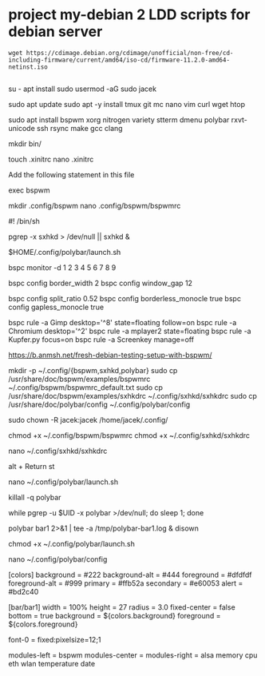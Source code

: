 # project my-debian 2 LDD scripts for debian server 

```
wget https://cdimage.debian.org/cdimage/unofficial/non-free/cd-including-firmware/current/amd64/iso-cd/firmware-11.2.0-amd64-netinst.iso


```


su - 
apt install sudo 
usermod -aG sudo jacek

sudo apt update
sudo apt -y install tmux git mc nano vim curl wget htop

sudo apt install bspwm xorg nitrogen variety stterm dmenu polybar rxvt-unicode ssh rsync make gcc clang

mkdir bin/


touch .xinitrc
nano .xinitrc

Add the following statement in this file

exec bspwm


mkdir .config/bspwm
nano .config/bspwm/bspwmrc



#! /bin/sh

pgrep -x sxhkd > /dev/null || sxhkd &

$HOME/.config/polybar/launch.sh 

bspc monitor -d 1 2 3 4 5 6 7 8 9             

bspc config border_width         2
bspc config window_gap          12

bspc config split_ratio          0.52
bspc config borderless_monocle   true
bspc config gapless_monocle      true

bspc rule -a Gimp desktop='^8' state=floating follow=on
bspc rule -a Chromium desktop='^2'
bspc rule -a mplayer2 state=floating
bspc rule -a Kupfer.py focus=on
bspc rule -a Screenkey manage=off


https://b.anmsh.net/fresh-debian-testing-setup-with-bspwm/



mkdir -p ~/.config/{bspwm,sxhkd,polybar}
sudo cp /usr/share/doc/bspwm/examples/bspwmrc ~/.config/bspwm/bspwmrc_default.txt
sudo cp /usr/share/doc/bspwm/examples/sxhkdrc ~/.config/sxhkd/sxhkdrc
sudo cp /usr/share/doc/polybar/config ~/.config/polybar/config

sudo chown -R jacek:jacek /home/jacek/.config/

chmod +x ~/.config/bspwm/bspwmrc
chmod +x ~/.config/sxhkd/sxhkdrc


nano ~/.config/sxhkd/sxhkdrc


alt + Return
        st




nano ~/.config/polybar/launch.sh


killall -q polybar

while pgrep -u $UID -x polybar >/dev/null; do sleep 1; done

polybar bar1 2>&1 | tee -a /tmp/polybar-bar1.log & disown


chmod +x ~/.config/polybar/launch.sh


nano ~/.config/polybar/config

[colors]
background = #222
background-alt = #444
foreground = #dfdfdf
foreground-alt = #999
primary = #ffb52a
secondary = #e60053
alert = #bd2c40

[bar/bar1]
width = 100%
height = 27
radius = 3.0
fixed-center = false
bottom = true
background = ${colors.background}
foreground = ${colors.foreground}

font-0 = fixed:pixelsize=12;1

modules-left = bspwm
modules-center =
modules-right = alsa memory cpu eth wlan temperature date

